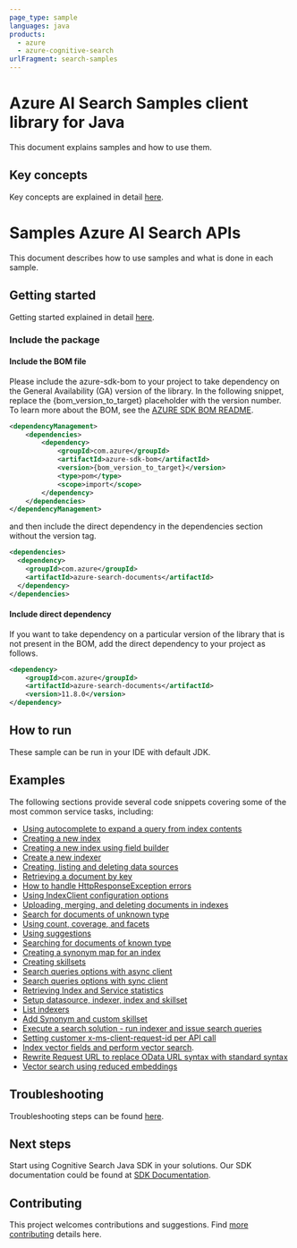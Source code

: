 ```yaml
---
page_type: sample
languages: java
products:
  - azure
  - azure-cognitive-search
urlFragment: search-samples
---
```


# Azure AI Search Samples client library for Java
This document explains samples and how to use them.

## Key concepts
Key concepts are explained in detail [here][SDK_README_KEY_CONCEPTS].

# Samples Azure AI Search APIs
This document describes how to use samples and what is done in each sample.

## Getting started
Getting started explained in detail [here][SDK_README_GETTING_STARTED].

### Include the package

#### Include the BOM file

Please include the azure-sdk-bom to your project to take dependency on the General Availability (GA) version of the library. In the following snippet, replace the {bom_version_to_target} placeholder with the version number.
To learn more about the BOM, see the [AZURE SDK BOM README](https://github.com/Azure/azure-sdk-for-java/blob/main/sdk/boms/azure-sdk-bom/README.md).

```xml
<dependencyManagement>
    <dependencies>
        <dependency>
            <groupId>com.azure</groupId>
            <artifactId>azure-sdk-bom</artifactId>
            <version>{bom_version_to_target}</version>
            <type>pom</type>
            <scope>import</scope>
        </dependency>
    </dependencies>
</dependencyManagement>
```
and then include the direct dependency in the dependencies section without the version tag.

```xml
<dependencies>
  <dependency>
    <groupId>com.azure</groupId>
    <artifactId>azure-search-documents</artifactId>
  </dependency>
</dependencies>
```

#### Include direct dependency

If you want to take dependency on a particular version of the library that is not present in the BOM,
add the direct dependency to your project as follows.


[//]: # ({x-version-update-start;com.azure:azure-search-documents;current})
```xml
<dependency>
    <groupId>com.azure</groupId>
    <artifactId>azure-search-documents</artifactId>
    <version>11.8.0</version>
</dependency>
```
[//]: # ({x-version-update-end})

## How to run
These sample can be run in your IDE with default JDK.

## Examples
The following sections provide several code snippets covering some of the most common service tasks, including:

- [Using autocomplete to expand a query from index contents](https://github.com/Azure/azure-sdk-for-java/blob/main/sdk/search/azure-search-documents/src/samples/java/com/azure/search/documents/AutoCompleteExample.java)
- [Creating a new index](https://github.com/Azure/azure-sdk-for-java/blob/main/sdk/search/azure-search-documents/src/samples/java/com/azure/search/documents/indexes/CreateIndexExample.java)
- [Creating a new index using field builder](https://github.com/Azure/azure-sdk-for-java/blob/main/sdk/search/azure-search-documents/src/samples/java/com/azure/search/documents/indexes/CreateIndexWithFieldBuilderExample.java)
- [Create a new indexer](https://github.com/Azure/azure-sdk-for-java/blob/main/sdk/search/azure-search-documents/src/samples/java/com/azure/search/documents/indexes/CreateIndexerExample.java)
- [Creating, listing and deleting data sources](https://github.com/Azure/azure-sdk-for-java/blob/main/sdk/search/azure-search-documents/src/samples/java/com/azure/search/documents/indexes/DataSourceExample.java)
- [Retrieving a document by key](https://github.com/Azure/azure-sdk-for-java/blob/main/sdk/search/azure-search-documents/src/samples/java/com/azure/search/documents/GetSingleDocumentExample.java)
- [How to handle HttpResponseException errors](https://github.com/Azure/azure-sdk-for-java/blob/main/sdk/search/azure-search-documents/src/samples/java/com/azure/search/documents/HttpResponseExceptionExample.java)
- [Using IndexClient configuration options](https://github.com/Azure/azure-sdk-for-java/blob/main/sdk/search/azure-search-documents/src/samples/java/com/azure/search/documents/IndexClientConfigurationExample.java)
- [Uploading, merging, and deleting documents in indexes](https://github.com/Azure/azure-sdk-for-java/blob/main/sdk/search/azure-search-documents/src/samples/java/com/azure/search/documents/IndexContentManagementExample.java)
- [Search for documents of unknown type](https://github.com/Azure/azure-sdk-for-java/blob/main/sdk/search/azure-search-documents/src/samples/java/com/azure/search/documents/SearchForDynamicDocumentsExample.java)
- [Using count, coverage, and facets](https://github.com/Azure/azure-sdk-for-java/blob/main/sdk/search/azure-search-documents/src/samples/java/com/azure/search/documents/SearchOptionsExample.java)
- [Using suggestions](https://github.com/Azure/azure-sdk-for-java/blob/main/sdk/search/azure-search-documents/src/samples/java/com/azure/search/documents/SearchSuggestionExample.java)
- [Searching for documents of known type](https://github.com/Azure/azure-sdk-for-java/blob/main/sdk/search/azure-search-documents/src/samples/java/com/azure/search/documents/SearchAsyncWithFullyTypedDocumentsExample.java)
- [Creating a synonym map for an index](https://github.com/Azure/azure-sdk-for-java/blob/main/sdk/search/azure-search-documents/src/samples/java/com/azure/search/documents/SynonymMapsCreateExample.java)
- [Creating skillsets](https://github.com/Azure/azure-sdk-for-java/blob/main/sdk/search/azure-search-documents/src/samples/java/com/azure/search/documents/indexes/CreateSkillsetExample.java)
- [Search queries options with async client](https://github.com/Azure/azure-sdk-for-java/blob/main/sdk/search/azure-search-documents/src/samples/java/com/azure/search/documents/SearchOptionsAsyncExample.java)
- [Search queries options with sync client](https://github.com/Azure/azure-sdk-for-java/blob/main/sdk/search/azure-search-documents/src/samples/java/com/azure/search/documents/SearchOptionsExample.java)
- [Retrieving Index and Service statistics](https://github.com/Azure/azure-sdk-for-java/blob/main/sdk/search/azure-search-documents/src/samples/java/com/azure/search/documents/IndexAndServiceStatisticsExample.java)
- [Setup datasource, indexer, index and skillset](https://github.com/Azure/azure-sdk-for-java/blob/main/sdk/search/azure-search-documents/src/samples/java/com/azure/search/documents/indexes/LifecycleSetupExample.java)
- [List indexers](https://github.com/Azure/azure-sdk-for-java/blob/main/sdk/search/azure-search-documents/src/samples/java/com/azure/search/documents/indexes/ListIndexersExample.java)
- [Add Synonym and custom skillset](https://github.com/Azure/azure-sdk-for-java/blob/main/sdk/search/azure-search-documents/src/samples/java/com/azure/search/documents/RefineSearchCapabilitiesExample.java)
- [Execute a search solution - run indexer and issue search queries](https://github.com/Azure/azure-sdk-for-java/blob/main/sdk/search/azure-search-documents/src/samples/java/com/azure/search/documents/RunningSearchSolutionExample.java)
- [Setting customer x-ms-client-request-id per API call](https://github.com/Azure/azure-sdk-for-java/blob/main/sdk/search/azure-search-documents/src/samples/java/com/azure/search/documents/PerCallRequestIdExample.java)
- [Index vector fields and perform vector search](https://github.com/Azure/azure-sdk-for-java/blob/main/sdk/search/azure-search-documents/src/samples/java/com/azure/search/documents/VectorSearchExample.java).
- [Rewrite Request URL to replace OData URL syntax with standard syntax](https://github.com/Azure/azure-sdk-for-java/blob/main/sdk/search/azure-search-documents/src/samples/java/com/azure/search/documents/SearchRequestUrlRewriterPolicy.java)
- [Vector search using reduced embeddings](https://github.com/Azure/azure-sdk-for-java/blob/40261403b3a75aa56a3eeaf18c2ba0fd071c87a6/sdk/search/azure-search-documents/src/samples/java/com/azure/search/documents/VectorSearchReducedEmbeddings.java)

## Troubleshooting
Troubleshooting steps can be found [here][SDK_README_TROUBLESHOOTING].

## Next steps
Start using Cognitive Search Java SDK in your solutions. Our SDK documentation could be found at [SDK Documentation][azsearch_docs]. 

## Contributing
This project welcomes contributions and suggestions. Find [more contributing][SDK_README_CONTRIBUTING] details here.

<!-- LINKS -->
[KEYS_SDK_README]: ../../README.md
[SDK_README_CONTRIBUTING]: https://github.com/Azure/azure-sdk-for-java/blob/main/sdk/search/azure-search-documents/README.md#contributing
[SDK_README_GETTING_STARTED]: https://github.com/Azure/azure-sdk-for-java/blob/main/sdk/search/azure-search-documents/README.md#getting-started
[SDK_README_TROUBLESHOOTING]: https://github.com/Azure/azure-sdk-for-java/blob/main/sdk/search/azure-search-documents/README.md#troubleshooting
[SDK_README_KEY_CONCEPTS]: https://github.com/Azure/azure-sdk-for-java/blob/main/sdk/search/azure-search-documents/README.md#key-concepts
[SDK_README_DEPENDENCY]: ../../README.md#adding-the-package-to-your-product
[azsearch_docs]: https://learn.microsoft.com/azure/search



